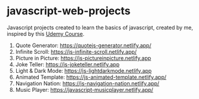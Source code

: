 # javascript-web-projects

Javascript projects created to learn the basics of javascript, created by me, inspired by this [Udemy Course](https://www.udemy.com/course/javascript-web-projects-to-build-your-portfolio-resume).<br>

1) Quote Generator: https://quotejs-generator.netlify.app/
2) Infinite Scroll: https://js-infinite-scroll.netlify.app/
3) Picture in Picture: https://js-pictureinpicture.netlify.app
4) Joke Teller: https://js-joketeller.netlify.app 
5) Light & Dark Mode: https://js-lightdarkmode.netlify.app
6) Animated Template: https://js-animated-template.netlify.app/
7) Navigation Nation: https://js-navigation-nation.netlify.app/
8) Music Player: https://javascript-musicplayer.netlify.app/
